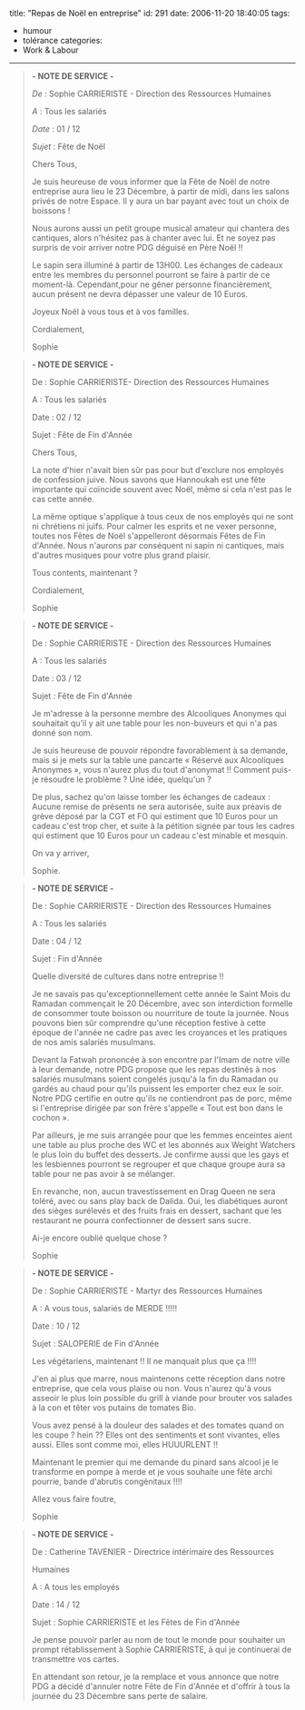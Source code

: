 title: "Repas de Noël en entreprise"
id: 291
date: 2006-11-20 18:40:05
tags:
- humour
- tolérance
categories:
- Work & Labour
---

> **- NOTE DE SERVICE -**
>
> _De_ : Sophie CARRIERISTE - Direction des Ressources Humaines
>
> _A_ : Tous les salariés
>
> _Date_ : 01 / 12
>
> _Sujet_ : Fête de Noël
>
>
> Chers Tous,
>
> Je suis heureuse de vous informer que la Fête de Noël de notre entreprise aura lieu le 23 Décembre, à partir de midi, dans les salons privés de notre Espace. Il y aura un bar payant avec tout un choix de boissons !
>
> Nous aurons aussi un petit groupe musical amateur qui chantera des cantiques, alors n'hésitez pas à chanter avec lui. Et ne soyez pas surpris de voir arriver notre PDG déguisé en Père Noël !!
>
> Le sapin sera illuminé à partir de 13H00\. Les échanges de cadeaux entre les membres du personnel pourront se faire à partir de ce moment-là. Cependant,pour ne gêner personne financièrement, aucun présent ne devra dépasser une valeur de 10 Euros.
>
>
> Joyeux Noël à vous tous et à vos familles.
>
> Cordialement,
>
> Sophie

<!--more-->

> **- NOTE DE SERVICE -**
>
> De : Sophie CARRIERISTE- Direction des Ressources Humaines
>
> A : Tous les salariés
>
> Date : 02 / 12
>
> Sujet : Fête de Fin d'Année
>
>
> Chers Tous,
>
> La note d'hier n'avait bien sûr pas pour but d'exclure nos employés de confession juive. Nous savons que Hannoukah est une fête importante qui coïncide souvent avec Noël, même si cela n'est pas le cas cette année.
>
> La même optique s'applique à tous ceux de nos employés qui ne sont ni chrétiens ni juifs. Pour calmer les esprits et ne vexer personne, toutes nos Fêtes de Noël s'appelleront désormais Fêtes de Fin d'Année. Nous n'aurons par conséquent ni sapin ni cantiques, mais d'autres musiques pour votre plus grand plaisir.
>
> Tous contents, maintenant ?
>
>
> Cordialement,
>
> Sophie

> **- NOTE DE SERVICE -**
>
> De : Sophie CARRIERISTE - Direction des Ressources Humaines
>
> A : Tous les salariés
>
> Date : 03 / 12
>
> Sujet : Fête de Fin d'Année
>
>
> Je m'adresse à la personne membre des Alcooliques Anonymes qui souhaitait qu'il y ait une table pour les non-buveurs et qui n'a pas donné son nom.
>
> Je suis heureuse de pouvoir répondre favorablement à sa demande, mais si je mets sur la table une pancarte « Réservé aux Alcooliques Anonymes », vous n'aurez plus du tout d'anonymat !! Comment puis-je résoudre le problème ? Une idée, quelqu'un ?
>
> De plus, sachez qu'on laisse tomber les échanges de cadeaux : Aucune remise de présents ne sera autorisée, suite aux préavis de grève déposé par la CGT et FO qui estiment que 10 Euros pour un cadeau c'est trop cher, et suite à la pétition signée par tous les cadres qui estiment que 10 Euros pour un cadeau c'est minable et mesquin.
>
>
> On va y arriver,
>
> Sophie.

> **- NOTE DE SERVICE -**
>
> De : Sophie CARRIERISTE - Direction des Ressources Humaines
>
> A : Tous les salariés
>
> Date : 04 / 12
>
> Sujet : Fin d'Année
>
>
> Quelle diversité de cultures dans notre entreprise !!
>
> Je ne savais pas qu'exceptionnellement cette année le Saint Mois du Ramadan commençait le 20 Décembre, avec son interdiction formelle de consommer toute boisson ou nourriture de toute la journée. Nous pouvons bien sûr comprendre qu'une réception festive à cette époque de l'année ne cadre pas avec les croyances et les pratiques de nos amis salariés musulmans.
>
> Devant la Fatwah prononcée à son encontre par l'Imam de notre ville à leur demande, notre PDG propose que les repas destinés à nos salariés musulmans soient congelés jusqu'à la fin du Ramadan ou gardés au chaud pour qu'ils puissent les emporter chez eux le soir. Notre PDG certifie en outre qu'ils ne contiendront pas de porc, même si l'entreprise dirigée par son frère s'appelle « Tout est bon dans le cochon ».
>
> Par ailleurs, je me suis arrangée pour que les femmes enceintes aient une table au plus proche des WC et les abonnés aux Weight Watchers le plus loin du buffet des desserts. Je confirme aussi que les gays et les lesbiennes pourront se regrouper et que chaque groupe aura sa table pour ne pas avoir à se mélanger.
>
> En revanche, non, aucun travestissement en Drag Queen ne sera toléré, avec ou sans play back de Dalida. Oui, les diabétiques auront des sièges surélevés et des fruits frais en dessert, sachant que les restaurant ne pourra confectionner de dessert sans sucre.
>
> Ai-je encore oublié quelque chose ?
>
>
> Sophie

> **- NOTE DE SERVICE -**
>
> De : Sophie CARRIERISTE - Martyr des Ressources Humaines
>
> A : A vous tous, salariés de MERDE !!!!!
>
> Date : 10 / 12
>
> Sujet : SALOPERIE de Fin d'Année
>
>
> Les végétariens, maintenant !! Il ne manquait plus que ça !!!!
>
> J'en ai plus que marre, nous maintenons cette réception dans notre entreprise, que cela vous plaise ou non. Vous n'aurez qu'à vous asseoir le plus loin possible du grill à viande pour brouter vos salades à la con et têter vos putains de tomates Bio.
>
> Vous avez pensé à la douleur des salades et des tomates quand on les coupe ? hein ?? Elles ont des sentiments et sont vivantes, elles aussi. Elles sont comme moi, elles HUUURLENT !!
>
> Maintenant le premier qui me demande du pinard sans alcool je le transforme en pompe à merde et je vous souhaite une fête archi pourrie, bande d'abrutis congénitaux !!!!
>
>
> Allez vous faire foutre,
>
> Sophie

> **- NOTE DE SERVICE -**
>
> De : Catherine TAVENIER - Directrice intérimaire des Ressources
>
> Humaines
>
> A : A tous les employés
>
> Date : 14 / 12
>
> Sujet : Sophie CARRIERISTE et les Fêtes de Fin d'Année
>
>
> Je pense pouvoir parler au nom de tout le monde pour souhaiter un prompt rétablissement à Sophie CARRIERISTE, à qui je continuerai de transmettre vos cartes.
>
> En attendant son retour, je la remplace et vous annonce que notre PDG a décidé d'annuler notre Fête de Fin d'Année et d'offrir à tous la journée du 23 Décembre sans perte de salaire.